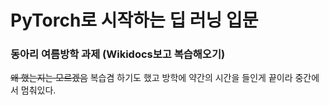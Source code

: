 # PyTorch로 시작하는 딥 러닝 입문
### 동아리 여름방학 과제 (Wikidocs보고 복습해오기)
~~왜 했는지는 모르겠음~~
복습겸 하기도 했고 방학에 약간의 시간을 들인게 끝이라 중간에서 멈춰있다.

